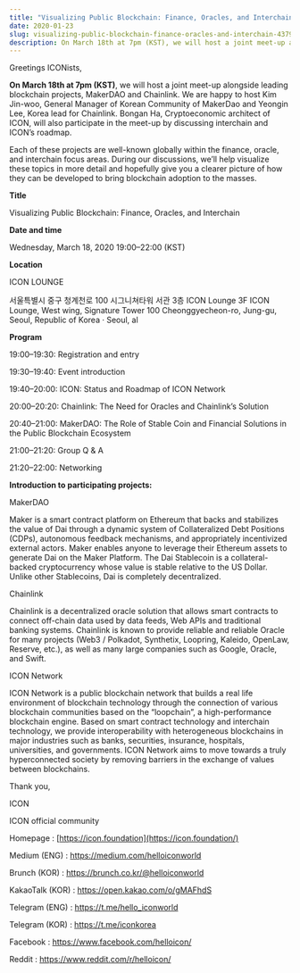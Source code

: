```yaml
---
title: "Visualizing Public Blockchain: Finance, Oracles, and Interchain"
date: 2020-01-23
slug: visualizing-public-blockchain-finance-oracles-and-interchain-4379664023d4
description: On March 18th at 7pm (KST), we will host a joint meet-up alongside leading blockchain projects, MakerDAO and Chainlink.
---
```


Greetings ICONists,

**On March 18th at 7pm (KST)**, we will host a joint meet-up alongside leading blockchain projects, MakerDAO and Chainlink. We are happy to host Kim Jin-woo, General Manager of Korean Community of MakerDao and Yeongin Lee, Korea lead for Chainlink. Bongan Ha, Cryptoeconomic architect of ICON, will also participate in the meet-up by discussing interchain and ICON’s roadmap.

Each of these projects are well-known globally within the finance, oracle, and interchain focus areas. During our discussions, we’ll help visualize these topics in more detail and hopefully give you a clearer picture of how they can be developed to bring blockchain adoption to the masses.

**Title**

Visualizing Public Blockchain: Finance, Oracles, and Interchain

**Date and time**

Wednesday, March 18, 2020 19:00–22:00 (KST)

**Location**

ICON LOUNGE

서울특별시 중구 청계천로 100 시그니쳐타워 서관 3층 ICON Lounge 3F ICON Lounge, West wing, Signature Tower 100 Cheonggyecheon-ro, Jung-gu, Seoul, Republic of Korea · Seoul, al

**Program**

19:00–19:30: Registration and entry

19:30–19:40: Event introduction

19:40–20:00: ICON: Status and Roadmap of ICON Network

20:00–20:20: Chainlink: The Need for Oracles and Chainlink’s Solution

20:40–21:00: MakerDAO: The Role of Stable Coin and Financial Solutions in the Public Blockchain Ecosystem

21:00–21:20: Group Q & A

21:20–22:00: Networking

**Introduction to participating projects:**

MakerDAO

Maker is a smart contract platform on Ethereum that backs and stabilizes the value of Dai through a dynamic system of Collateralized Debt Positions (CDPs), autonomous feedback mechanisms, and appropriately incentivized external actors. Maker enables anyone to leverage their Ethereum assets to generate Dai on the Maker Platform. The Dai Stablecoin is a collateral-backed cryptocurrency whose value is stable relative to the US Dollar. Unlike other Stablecoins, Dai is completely decentralized.

Chainlink

Chainlink is a decentralized oracle solution that allows smart contracts to connect off-chain data used by data feeds, Web APIs and traditional banking systems. Chainlink is known to provide reliable and reliable Oracle for many projects (Web3 / Polkadot, Synthetix, Loopring, Kaleido, OpenLaw, Reserve, etc.), as well as many large companies such as Google, Oracle, and Swift.

ICON Network

ICON Network is a public blockchain network that builds a real life environment of blockchain technology through the connection of various blockchain communities based on the “loopchain”, a high-performance blockchain engine. Based on smart contract technology and interchain technology, we provide interoperability with heterogeneous blockchains in major industries such as banks, securities, insurance, hospitals, universities, and governments. ICON Network aims to move towards a truly hyperconnected society by removing barriers in the exchange of values ​​between blockchains.

Thank you,

ICON

ICON official community

Homepage : [https://icon.foundation](https://icon.foundation/)

Medium (ENG) : <https://medium.com/helloiconworld>

Brunch (KOR) : <https://brunch.co.kr/@helloiconworld>

KakaoTalk (KOR) : <https://open.kakao.com/o/gMAFhdS>

Telegram (ENG) : <https://t.me/hello_iconworld>

Telegram (KOR) : <https://t.me/iconkorea>

Facebook : <https://www.facebook.com/helloicon/>

Reddit : <https://www.reddit.com/r/helloicon/>

